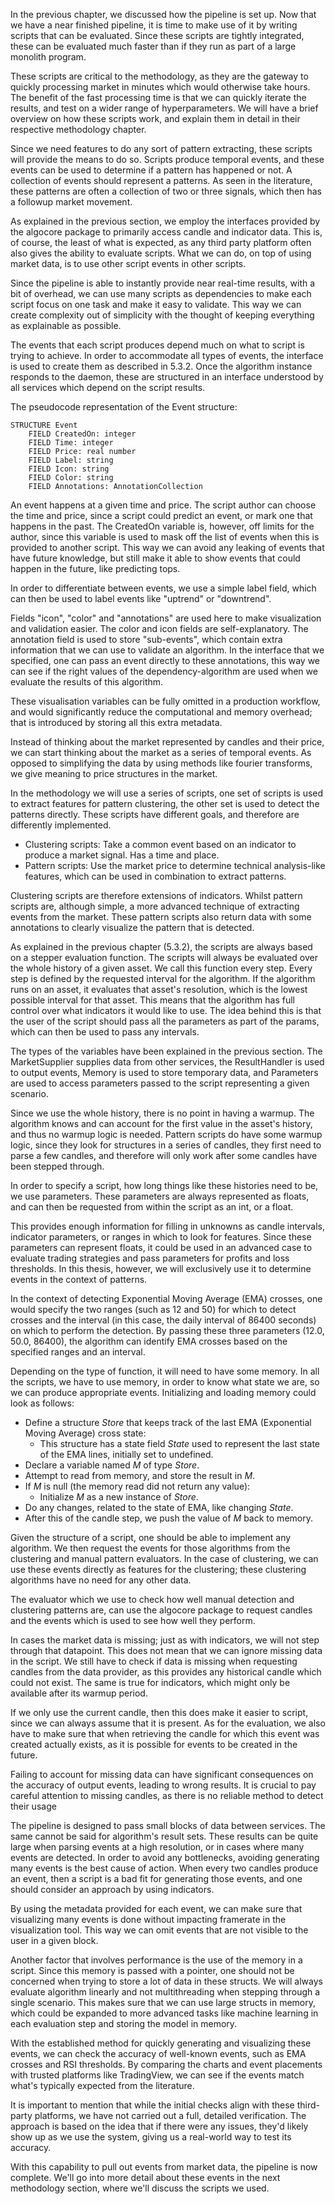 <!-- Intro -->

In the previous chapter, we discussed how the pipeline is set up. Now that we have a near finished pipeline, it is time to make use of it by writing scripts that can be evaluated. Since these scripts are tightly integrated, these can be evaluated much faster than if they run as part of a large monolith program.

These scripts are critical to the methodology, as they are the gateway to quickly processing market in minutes which would otherwise take hours. The benefit of the fast processing time is that we can quickly iterate the results, and test on a wider range of hyperparameters. We will have a brief overview on how these scripts work, and explain them in detail in their respective methodology chapter.

Since we need features to do any sort of pattern extracting, these scripts will provide the means to do so. Scripts produce temporal events, and these events can be used to determine if a pattern has happened or not. A collection of events should represent a patterns. As seen in the literature, these patterns are often a collection of two or three signals, which then has a followup market movement.

<!-- Input data -->

As explained in the previous section, we employ the interfaces provided by the algocore package to primarily access candle and indicator data. This is, of course, the least of what is expected, as any third party platform often also gives the ability to evaluate scripts. What we can do, on top of using market data, is to use other script events in other scripts.

Since the pipeline is able to instantly provide near real-time results, with a bit of overhead, we can use many scripts as dependencies to make each script focus on one task and make it easy to validate. This way we can create complexity out of simplicity with the thought of keeping everything as explainable as possible.

<!-- Events -->

The events that each script produces depend much on what to script is trying to achieve. In order to accommodate all types of events, the interface is used to create them as described in 5.3.2. Once the algorithm instance responds to the daemon, these are structured in an interface understood by all services which depend on the script results.

The pseudocode representation of the Event structure:

```
STRUCTURE Event
    FIELD CreatedOn: integer
    FIELD Time: integer
    FIELD Price: real number
    FIELD Label: string
    FIELD Icon: string
    FIELD Color: string
    FIELD Annotations: AnnotationCollection
```

An event happens at a given time and price. The script author can choose the time and price, since a script could predict an event, or mark one that happens in the past. The CreatedOn variable is, however, off limits for the author, since this variable is used to mask off the list of events when this is provided to another script. This way we can avoid any leaking of events that have future knowledge, but still make it able to show events that could happen in the future, like predicting tops.

In order to differentiate between events, we use a simple label field, which can then be used to label events like "uptrend" or "downtrend".

Fields "icon", "color" and "annotations" are used here to make visualization and validation easier. The color and icon fields are self-explanatory. The annotation field is used to store "sub-events", which contain extra information that we can use to validate an algorithm. In the interface that we specified, one can pass an event directly to these annotations, this way we can see if the right values of the dependency-algorithm are used when we evaluate the results of this algorithm.

These visualisation variables can be fully omitted in a production workflow, and would significantly reduce the computational and memory overhead; that is introduced by storing all this extra metadata.

Instead of thinking about the market represented by candles and their price, we can start thinking about the market as a series of temporal events. As opposed to simplifying the data by using methods like fourier transforms, we give meaning to price structures in the market.

<!-- Different type of scripts -->

In the methodology we will use a series of scripts, one set of scripts is used to extract features for pattern clustering, the other set is used to detect the patterns directly. These scripts have different goals, and therefore are differently implemented.

 - Clustering scripts: Take a common event based on an indicator to produce a market signal. Has a time and place.
 - Pattern scripts: Use the market price to determine technical analysis-like features, which can be used in combination to extract patterns.

Clustering scripts are therefore extensions of indicators. Whilst pattern scripts are, although simple, a more advanced technique of extracting events from the market. These pattern scripts also return data with some annotations to clearly visualize the pattern that is detected.

<!-- Stepper evaluation -->

As explained in the previous chapter (5.3.2), the scripts are always based on a stepper evaluation function. The scripts will always be evaluated over the whole history of a given asset. We call this function every step. Every step is defined by the requested interval for the algorithm. If the algorithm runs on an asset, it evaluates that asset's resolution, which is the lowest possible interval for that asset. This means that the algorithm has full control over what indicators it would like to use. The idea behind this is that the user of the script should pass all the parameters as part of the params, which can then be used to pass any intervals.

The types of the variables have been explained in the previous section. The MarketSupplier supplies data from other services, the ResultHandler is used to output events, Memory is used to store temporary data, and Parameters are used to access parameters passed to the script representing a given scenario.

Since we use the whole history, there is no point in having a warmup. The algorithm knows and can account for the first value in the asset's history, and thus no warmup logic is needed. Pattern scripts do have some warmup logic, since they look for structures in a series of candles, they first need to parse a few candles, and therefore will only work after some candles have been stepped through.

<!-- Parameters -->

In order to specify a script, how long things like these histories need to be, we use parameters. These parameters are always represented as floats, and can then be requested from within the script as an int, or a float.

This provides enough information for filling in unknowns as candle intervals, indicator parameters, or ranges in which to look for features. Since these parameters can represent floats, it could be used in an advanced case to evaluate trading strategies and pass parameters for profits and loss thresholds. In this thesis, however, we will exclusively use it to determine events in the context of patterns.

In the context of detecting Exponential Moving Average (EMA) crosses, one would specify the two ranges (such as 12 and 50) for which to detect crosses and the interval (in this case, the daily interval of 86400 seconds) on which to perform the detection. By passing these three parameters (12.0, 50.0, 86400), the algorithm can identify EMA crosses based on the specified ranges and an interval.

<!-- Memory -->

Depending on the type of function, it will need to have some memory. In all the scripts, we have to use memory, in order to know what state we are, so we can produce appropriate events. Initializing and loading memory could look as follows:

- Define a structure $Store$ that keeps track of the last EMA (Exponential Moving Average) cross state:
    - This structure has a state field $State$ used to represent the last state of the EMA lines, initially set to undefined.
- Declare a variable named $M$ of type $Store$.
- Attempt to read from memory, and store the result in $M$.
- If $M$ is null (the memory read did not return any value):
    - Initialize $M$ as a new instance of $Store$.
- Do any changes, related to the state of EMA, like changing $State$.
- After this of the candle step, we push the value of $M$ back to memory.

<!-- How the results are used -->

Given the structure of a script, one should be able to implement any algorithm. We then request the events for those algorithms from the clustering and manual pattern evaluators. In the case of clustering, we can use these events directly as features for the clustering; these clustering algorithms have no need for any other data. 

The evaluator which we use to check how well manual detection and clustering patterns are, can use the algocore package to request candles and the events which is used to see how well they perform. 

<!-- Missing data -->

In cases the market data is missing; just as with indicators, we will not step through that datapoint. This does not mean that we can ignore missing data in the script. We still have to check if data is missing when requesting candles from the data provider, as this provides any historical candle which could not exist. The same is true for indicators, which might only be available after its warmup period.

If we only use the current candle, then this does make it easier to script, since we can always assume that it is present. As for the evaluation, we also have to make sure that when retrieving the candle for which this event was created actually exists, as it is possible for events to be created in the future.

Failing to account for missing data can have significant consequences on the accuracy of output events, leading to wrong results. It is crucial to pay careful attention to missing candles, as there is no reliable method to detect their usage

<!-- Performance -->

The pipeline is designed to pass small blocks of data between services. The same cannot be said for algorithm's result sets. These results can be quite large when parsing events at a high resolution, or in cases where many events are detected. In order to avoid any bottlenecks, avoiding generating many events is the best cause of action. When every two candles produce an event, then a script is a bad fit for generating those events, and one should consider an approach by using indicators.

By using the metadata provided for each event, we can make sure that visualizing many events is done without impacting framerate in the visualization tool. This way we can omit events that are not visible to the user in a given block.

Another factor that involves performance is the use of the memory in a script. Since this memory is passed with a pointer, one should not be concerned when trying to store a lot of data in these structs. We will always evaluate algorithm linearly and not multithreading when stepping through a single scenario. This makes sure that we can use large structs in memory, which could be expanded to more advanced tasks like machine learning in each evaluation step and storing the model in memory.

<!-- Finish this chapter -->

With the established method for quickly generating and visualizing these events, we can check the accuracy of well-known events, such as EMA crosses and RSI thresholds. By comparing the charts and event placements with trusted platforms like TradingView, we can see if the events match what's typically expected from the literature.

It is important to mention that while the initial checks align with these third-party platforms, we have not carried out a full, detailed verification. The approach is based on the idea that if there were any issues, they'd likely show up as we use the system, giving us a real-world way to test its accuracy.

With this capability to pull out events from market data, the pipeline is now complete. We'll go into more detail about these events in the next methodology section, where we'll discuss the scripts we used.
